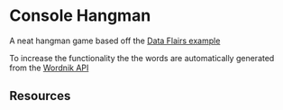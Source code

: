 # Console Hangman

A neat hangman game based off the [Data Flairs example](https://data-flair.training/blogs/hangman-game-python-code/ "Data Flair")

To increase the functionality the the words are automatically generated from the [Wordnik API](https://www.wordnik.com/ "Wordnik")

## Resources
